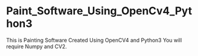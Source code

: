 # Paint_Software_Using_OpenCv4_Python3
This is Painting Software Created Using OpenCV4 and Python3
You will require Numpy and CV2.
